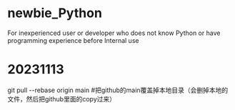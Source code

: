 # newbie_Python
For inexperienced user or developer who does not know Python or have programming experience before 
Internal use


# 20231113
git pull --rebase origin main    #把github的main覆盖掉本地目录（会删掉本地的文件，然后把github里面的copy过来）
